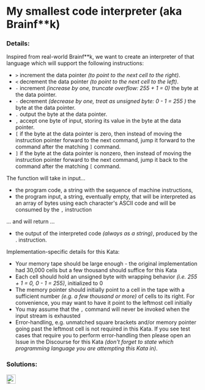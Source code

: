 # My smallest code interpreter (aka Brainf\*\*k)

### Details:

Inspired from real-world Brainf\*\*k, we want to create an interpreter of that language which will support the following instructions:

- `>` increment the data pointer _(to point to the next cell to the right)_.
- `<` decrement the data pointer _(to point to the next cell to the left)_.
- `-` increment _(increase by one, truncate overflow: 255 + 1 = 0)_ the byte at the data pointer.
- `-` decrement _(decrease by one, treat as unsigned byte: 0 - 1 = 255 )_ the byte at the data pointer.
- `.` output the byte at the data pointer.
- `,` accept one byte of input, storing its value in the byte at the data pointer.
- `[` if the byte at the data pointer is zero, then instead of moving the instruction pointer forward to the next command, jump it forward to the command after the matching `]` command.
- `]` if the byte at the data pointer is nonzero, then instead of moving the instruction pointer forward to the next command, jump it back to the command after the matching `[` command.

The function will take in input...

- the program code, a string with the sequence of machine instructions,
- the program input, a string, eventually empty, that will be interpreted as an array of bytes using each character's ASCII code and will be consumed by the `,` instruction

... and will return ...

- the output of the interpreted code _(always as a string)_, produced by the . instruction.

Implementation-specific details for this Kata:

- Your memory tape should be large enough - the original implementation had 30,000 cells but a few thousand should suffice for this Kata
- Each cell should hold an unsigned byte with wrapping behavior _(i.e. 255 + 1 = 0, 0 - 1 = 255)_, initialized to 0
- The memory pointer should initially point to a cell in the tape with a sufficient number _(e.g. a few thousand or more)_ of cells to its right. For convenience, you may want to have it point to the leftmost cell initially
- You may assume that the `,` command will never be invoked when the input stream is exhausted
- Error-handling, e.g. unmatched square brackets and/or memory pointer going past the leftmost cell is not required in this Kata. If you see test cases that require you to perform error-handling then please open an Issue in the Discourse for this Kata _(don't forget to state which programming language you are attempting this Kata in)_.

### Solutions:

[<img src="https://github.com/CrappyCodeMaker/Training-How-to-Code/blob/master/images/logo/typescript.svg" height="24px" alt="TypeScript">](<https://github.com/CrappyCodeMaker/Training-How-to-Code/blob/master/levels/5/My%20smallest%20code%20interpreter%20(aka%20Brainf--k)/Solutions/TS.ts>)
